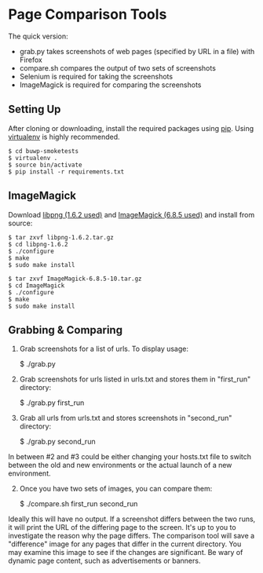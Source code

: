 # Page Comparison Tools

The quick version:

* grab.py takes screenshots of web pages  (specified by URL in a file) with Firefox
* compare.sh compares the output of two sets of screenshots
* Selenium is required for taking the screenshots
* ImageMagick is required for comparing the screenshots

## Setting Up

After cloning or downloading, install the required packages using [pip](https://pypi.python.org/pypi/pip). Using [virtualenv](https://pypi.python.org/pypi/virtualenv) is highly recommended.

	$ cd buwp-smoketests
	$ virtualenv .
	$ source bin/activate
	$ pip install -r requirements.txt

## ImageMagick

Download [libpng (1.6.2 used)](http://www.libpng.org/pub/png/libpng.html) and [ImageMagick (6.8.5 used)](http://www.imagemagick.org/download/) and install from source:

	$ tar zxvf libpng-1.6.2.tar.gz
	$ cd libpng-1.6.2
	$ ./configure
	$ make
	$ sudo make install
	
	$ tar zxvf ImageMagick-6.8.5-10.tar.gz
	$ cd ImageMagick
	$ ./configure
	$ make
	$ sudo make install
	
## Grabbing & Comparing

1. Grab screenshots for a list of urls. To display usage:

	$ ./grab.py 
	
2. Grab screenshots for urls listed in urls.txt and stores them in "first_run" directory:

	$ ./grab.py first_run

3. Grab all urls from urls.txt and stores screenshots in "second_run" directory:

	$ ./grab.py second_run

In between #2 and #3 could be either changing your hosts.txt file to switch between the old and new environments or the actual launch of a new environment.

2. Once you have two sets of images, you can compare them:

	$ ./compare.sh first_run second_run

Ideally this will have no output. If a screenshot differs between the two runs, it will print the URL of the differing page to the screen. It's up to you to investigate the reason why the page differs. The comparison tool will save a "difference" image for any pages that differ in the current directory. You may examine this image to see if the changes are significant. Be wary of dynamic page content, such as advertisements or banners.

